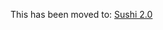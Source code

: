 This has been moved to: [Sushi 2.0](https://github.com/sushiswap/sushiswap/tree/master/protocols/kashi)